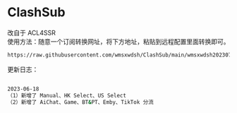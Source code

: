 # ClashSub

改自于 ACL4SSR
<br/>
使用方法：随意一个订阅转换网址，将下方地址，粘贴到远程配置里面转换即可。
<br/>
```bash
https://raw.githubusercontent.com/wmsxwdsh/ClashSub/main/wmsxwdsh20230715.ini

```

更新日志：
```bash

2023-06-18
（1）新增了 Manual、HK Select、US Select
（2）新增了 AiChat、Game、BT&PT、Emby、TikTok 分流
```


